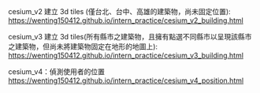 cesium_v2 建立 3d tiles (僅台北、台中、高雄的建築物，尚未固定位置): https://wenting150412.github.io/intern_practice/cesium_v2_building.html

cesium_v3 建立 3d tiles(所有縣市之建築物，且擁有點選不同縣市以呈現該縣市之建築物，但尚未將建築物固定在地形的地圖上): https://wenting150412.github.io/intern_practice/cesium_v3_building.html

cesium_v4：偵測使用者的位置 https://wenting150412.github.io/intern_practice/cesium_v4_position.html
